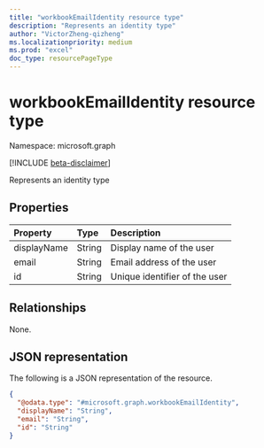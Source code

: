 ```yaml
---
title: "workbookEmailIdentity resource type"
description: "Represents an identity type"
author: "VictorZheng-qizheng"
ms.localizationpriority: medium
ms.prod: "excel"
doc_type: resourcePageType
---
```


# workbookEmailIdentity resource type

Namespace: microsoft.graph

[!INCLUDE [beta-disclaimer](../../includes/beta-disclaimer.md)]

Represents an identity type

## Properties
|Property|Type|Description|
|:---|:---|:---|
|displayName|String| Display name of the user|
|email|String|Email address of the user|
|id|String|Unique identifier of the user|

## Relationships
None.

## JSON representation
The following is a JSON representation of the resource.
<!-- {
  "blockType": "resource",
  "@odata.type": "microsoft.graph.workbookEmailIdentity"
}
-->
``` json
{
  "@odata.type": "#microsoft.graph.workbookEmailIdentity",
  "displayName": "String",
  "email": "String",
  "id": "String"
}
```


